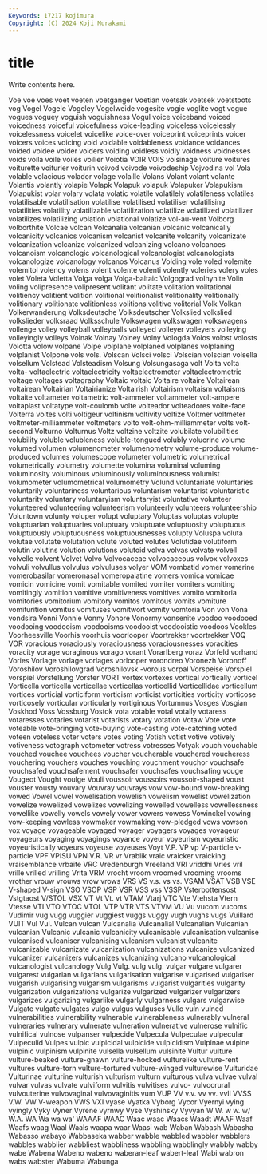 ```yaml
---
Keywords: 17217 kojimura
Copyright: (C) 2024 Koji Murakami
---
```


# title

Write contents here.




Voe voe voes voet voeten voetganger Voetian voetsak voetsek voetstoots
vog Vogel Vogele Vogeley Vogelweide vogesite vogie voglite vogt vogue
vogues voguey voguish voguishness Vogul voice voiceband voiced voicedness voiceful
voicefulness voice-leading voiceless voicelessly voicelessness voicelet voicelike voice-over voiceprint voiceprints
voicer voicers voices voicing void voidable voidableness voidance voidances voided
voidee voider voiders voiding voidless voidly voidness voidnesses voids voila
voile voiles voilier Voiotia VOIR VOIS voisinage voiture voitures voiturette
voiturier voiturin voivod voivode voivodeship Vojvodina vol Vola volable volacious
volador volage volaille Volans Volant volant volante Volantis volantly volapie
Volapk Volapuk volapuk Volapuker Volapukism Volapukist volar volary volata volatic
volatile volatilely volatileness volatiles volatilisable volatilisation volatilise volatilised volatiliser volatilising
volatilities volatility volatilizable volatilization volatilize volatilized volatilizer volatilizes volatilizing volation
volational volatize vol-au-vent Volborg volborthite Volcae volcan Volcanalia volcanian volcanic
volcanically volcanicity volcanics volcanism volcanist volcanite volcanity volcanizate volcanization volcanize
volcanized volcanizing volcano volcanoes volcanoism volcanologic volcanological volcanologist volcanologists volcanologize
volcanology volcanos Volcanus Volding vole voled volemite volemitol volency volens
volent volente volenti volently voleries volery voles volet Voleta Voletta
Volga volga Volga-baltaic Volgograd volhynite Volin voling volipresence volipresent volitant
volitate volitation volitational volitiency volitient volition volitional volitionalist volitionality volitionally
volitionary volitionate volitionless volitions volitive volitorial Volk Volkan Volkerwanderung Volksdeutsche
Volksdeutscher Volkslied volkslied volkslieder volksraad Volksschule Volkswagen volkswagen volkswagens vollenge
volley volleyball volleyballs volleyed volleyer volleyers volleying volleyingly volleys Volnak
Volnay Volney Volny Vologda Volos volost volosts Volotta volow volpane
Volpe volplane volplaned volplanes volplaning volplanist Volpone vols vols. Volscan
Volsci volsci Volscian volscian volsella volsellum Volstead Volsteadism Volsung Volsungasaga
volt Volta volta volta- voltaelectric voltaelectricity voltaelectrometer voltaelectrometric voltage voltages
voltagraphy Voltaic voltaic Voltaire voltaire Voltairean voltairean Voltairian Voltairianize Voltairish
Voltairism voltaism voltaisms voltaite voltameter voltametric volt-ammeter voltammeter volt-ampere voltaplast
voltatype volt-coulomb volte volteador volteadores volte-face Volterra voltes volti voltigeur
voltinism voltivity voltize Voltmer voltmeter voltmeter-milliammeter voltmeters volto volt-ohm-milliammeter volts
volt-second Volturno Volturnus Voltz voltzine voltzite volubilate volubilities volubility voluble
volubleness voluble-tongued volubly volucrine volume volumed volumen volumenometer volumenometry volume-produce
volume-produced volumes volumescope volumeter volumetric volumetrical volumetrically volumetry volumette volumina
voluminal voluming voluminosity voluminous voluminously voluminousness volumist volumometer volumometrical volumometry
Volund voluntariate voluntaries voluntarily voluntariness voluntarious voluntarism voluntarist voluntaristic voluntarity
voluntary voluntaryism voluntaryist voluntative volunteer volunteered volunteering volunteerism volunteerly volunteers
volunteership Voluntown volunty voluper volupt voluptary Voluptas voluptas volupte voluptuarian
voluptuaries voluptuary voluptuate voluptuosity voluptuous voluptuously voluptuousness voluptuousnesses volupty Voluspa
voluta volutae volutate volutation volute voluted volutes Volutidae volutiform volutin
volutins volution volutions volutoid volva volvas volvate volvell volvelle volvent
Volvet Volvo Volvocaceae volvocaceous volvox volvoxes volvuli volvullus volvulus volvuluses
volyer VOM vombatid vomer vomerine vomerobasilar vomeronasal vomeropalatine vomers vomica
vomicae vomicin vomicine vomit vomitable vomited vomiter vomiters vomiting vomitingly
vomition vomitive vomitiveness vomitives vomito vomitoria vomitories vomitorium vomitory vomitos
vomitous vomits vomiture vomiturition vomitus vomituses vomitwort vomity vomtoria Von
von Vona vondsira Vonni Vonnie Vonny Vonore Vonormy vonsenite voodoo
voodooed voodooing voodooism voodooisms voodooist voodooistic voodoos Vookles Voorheesville Voorhis
voorhuis voorlooper Voortrekker voortrekker VOQ VOR voracious voraciously voraciousness voraciousnesses
voracities voracity vorage voraginous vorago vorant Vorarlberg voraz Vorfeld vorhand
Vories Vorlage vorlage vorlages vorlooper vorondreo Voronezh Voronoff Voroshilov Voroshilovgrad
Voroshilovsk -vorous vorpal Vorspeise Vorspiel vorspiel Vorstellung Vorster VORT vortex
vortexes vortical vortically vorticel Vorticella vorticella vorticellae vorticellas vorticellid Vorticellidae
vorticellum vortices vorticial vorticiform vorticism vorticist vorticities vorticity vorticose vorticosely
vorticular vorticularly vortiginous Vortumnus Vosges Vosgian Voskhod Voss Vossburg Vostok
vota votable votal votally votaress votaresses votaries votarist votarists votary
votation Votaw Vote vote voteable vote-bringing vote-buying vote-casting vote-catching voted
voteen voteless voter voters votes voting Votish votist votive votively
votiveness votograph votometer votress votresses Votyak vouch vouchable vouched vouchee
vouchees voucher voucherable vouchered voucheress vouchering vouchers vouches vouching vouchment
vouchor vouchsafe vouchsafed vouchsafement vouchsafer vouchsafes vouchsafing vouge Vougeot Vought
voulge Vouli voussoir voussoirs voussoir-shaped voust vouster vousty vouvary Vouvray
vouvrays vow vow-bound vow-breaking vowed Vowel vowel vowelisation vowelish vowelism
vowelist vowelization vowelize vowelized vowelizes vowelizing vowelled vowelless vowellessness vowellike
vowelly vowels vowely vower vowers vowess Vowinckel vowing vow-keeping vowless
vowmaker vowmaking vow-pledged vows vowson vox voyage voyageable voyaged voyager
voyagers voyages voyageur voyageurs voyaging voyagings voyance voyeur voyeurism voyeuristic
voyeuristically voyeurs voyeuse voyeuses Voyt V.P. VP vp V-particle v-particle
VPF VPISU VPN V.R. VR vr Vrablik vraic vraicker vraicking
vraisemblance vrbaite VRC Vredenburgh Vreeland VRI vriddhi Vries vril vrille
vrilled vrilling Vrita VRM vrocht vroom vroomed vrooming vrooms vrother
vrouw vrouws vrow vrows VRS VS v.s. vs vs. VSAM
VSAT VSB VSE V-shaped V-sign VSO VSOP VSP VSR VSS
vss VSSP Vsterbottensost Vstgtaost V/STOL VSX VT Vt Vt. vt
VTAM Vtarj VTC Vte Vtehsta Vtern Vtesse VTI VTO VTOC
VTOL VTP VTR VTS VTVM VU Vu vucom vucoms Vudimir
vug vugg vuggier vuggiest vuggs vuggy vugh vughs vugs Vuillard
VUIT Vul Vul. Vulcan vulcan Vulcanalia Vulcanalial Vulcanalian Vulcanian vulcanian
Vulcanic vulcanic vulcanicity vulcanisable vulcanisation vulcanise vulcanised vulcaniser vulcanising vulcanism
vulcanist vulcanite vulcanizable vulcanizate vulcanization vulcanizations vulcanize vulcanized vulcanizer vulcanizers
vulcanizes vulcanizing vulcano vulcanological vulcanologist vulcanology Vulg Vulg. vulg vulg.
vulgar vulgare vulgarer vulgarest vulgarian vulgarians vulgarisation vulgarise vulgarised vulgariser
vulgarish vulgarising vulgarism vulgarisms vulgarist vulgarities vulgarity vulgarization vulgarizations vulgarize
vulgarized vulgarizer vulgarizers vulgarizes vulgarizing vulgarlike vulgarly vulgarness vulgars vulgarwise
Vulgate vulgate vulgates vulgo vulgus vulguses Vullo vuln vulned vulnerabilities
vulnerability vulnerable vulnerableness vulnerably vulneral vulneraries vulnerary vulnerate vulneration vulnerative
vulnerose vulnific vulnifical vulnose vulpanser vulpecide Vulpecula Vulpeculae vulpecular Vulpeculid
Vulpes vulpic vulpicidal vulpicide vulpicidism Vulpinae vulpine vulpinic vulpinism vulpinite
vulsella vulsellum vulsinite Vultur vulture vulture-beaked vulture-gnawn vulture-hocked vulturelike vulture-rent
vultures vulture-torn vulture-tortured vulture-winged vulturewise Vulturidae Vulturinae vulturine vulturish vulturism
vulturn vulturous vulva vulvae vulval vulvar vulvas vulvate vulviform vulvitis
vulvitises vulvo- vulvocrural vulvouterine vulvovaginal vulvovaginitis vum VUP VV v.v.
vv vv. vvll VVSS V.W. VW V-weapon VWS VXI vyase
Vyatka Vyborg Vycor Vyernyi vying vyingly Vyky Vyner Vyrene vyrnwy
Vyse Vyshinsky Vyvyan W W. w w. w/ W.A. WA
Wa wa wa' WAAAF WAAC Waac waac Waacs Waadt WAAF
Waaf Waafs waag Waal Waals waapa waar Waasi wab Waban
Wabash Wabasha Wabasso wabayo Wabbaseka wabber wabble wabbled wabbler wabblers
wabbles wabblier wabbliest wabbliness wabbling wabblingly wabbly wabby wabe Wabena
Wabeno wabeno waberan-leaf wabert-leaf Wabi wabron wabs wabster Wabuma Wabunga
